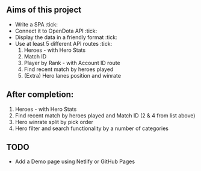 ## Aims of this project
- Write a SPA :tick:
- Connect it to OpenDota API :tick:
- Display the data in a friendly format :tick:
- Use at least 5 different API routes :tick:
    1. Heroes - with Hero Stats
    2. Match ID
    3. Player by Rank - with Account ID route
    4. Find recent match by heroes played
    5. (Extra) Hero lanes position and winrate

## After completion: 
1. Heroes - with Hero Stats
2. Find recent match by heroes played and Match ID (2 & 4 from list above)
3. Hero winrate split by pick order
4. Hero filter and search functionality by a number of categories

## TODO
- Add a Demo page using Netlify or GitHub Pages